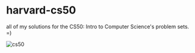 # harvard-cs50
all of my solutions for the CS50: Intro to Computer Science's problem sets. =)

![cs50](https://prod-discovery.edx-cdn.org/media/course/image/8f8e5124-1dab-47e6-8fa6-3fbdc0738f0a-974ffb43cd83.small.jpg)

